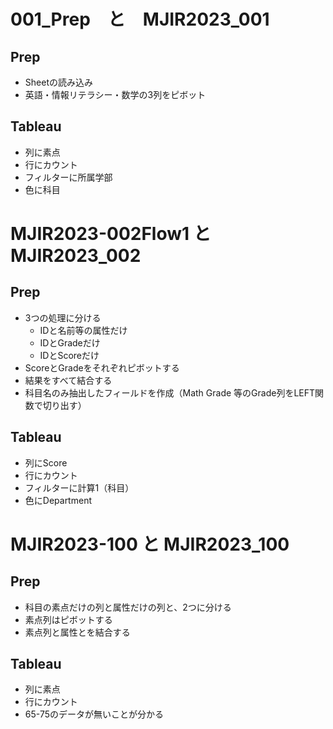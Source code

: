 # 001_Prep　と　MJIR2023_001

## Prep
 - Sheetの読み込み
 - 英語・情報リテラシー・数学の3列をピボット

 ## Tableau
 -  列に素点
 - 行にカウント
 - フィルターに所属学部
 - 色に科目
 
 
 # MJIR2023-002Flow1 と　MJIR2023_002
 
 ## Prep
 
 - 3つの処理に分ける
 	- IDと名前等の属性だけ
 	- IDとGradeだけ
 	- IDとScoreだけ
- ScoreとGradeをそれぞれピボットする
- 結果をすべて結合する
- 科目名のみ抽出したフィールドを作成（Math Grade 等のGrade列をLEFT関数で切り出す）

 ## Tableau
 -  列にScore
 - 行にカウント
 - フィルターに計算1（科目）
 - 色にDepartment 
 
 # MJIR2023-100 と MJIR2023_100
 
 ## Prep
 
 - 科目の素点だけの列と属性だけの列と、2つに分ける
 - 素点列はピボットする
 - 素点列と属性とを結合する
 
 ## Tableau
 
 - 列に素点
 - 行にカウント
- 65-75のデータが無いことが分かる
